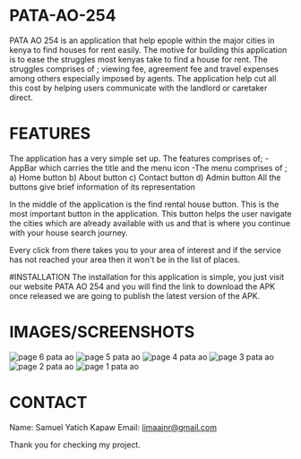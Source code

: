 # PATA-AO-254
PATA AO 254 is an application that help epople within the major cities in kenya to find houses for rent easily. The motive for building this application is to ease the struggles most kenyas take to find a house for rent. The struggles comprises of ; viewing fee, agreement fee and travel expenses among others especially imposed by agents. The application help cut all this cost by helping users communicate with the landlord or caretaker direct.

# FEATURES 

The application has a very simple set up. The features comprises of;
-AppBar which carries the title and the menu icon
-The menu comprises of ;
a) Home button
b) About button
c) Contact button
d) Admin button
All the buttons give brief information of its representation

In the middle of the application is the find rental house button. This is the most important button in the application. This button helps the user navigate the cities which are already available with us and that is where you continue with your house search journey.

Every click from there takes you to your area of interest and if the service has not reached your area then it won't be in the list of places.


#INSTALLATION
The installation for this application is simple, you just visit our website PATA AO 254 and you will find the link to download the APK once released we are going to publish the latest version of the APK.

# IMAGES/SCREENSHOTS


![page 6 pata ao](https://github.com/user-attachments/assets/402c554f-e667-4a91-a3ae-2f5fc782b3d2)
![page 5 pata ao](https://github.com/user-attachments/assets/ff387c4f-ba9f-48e1-afeb-f89665c20afa)
![page 4 pata ao](https://github.com/user-attachments/assets/12251787-c8a7-4419-8037-bcb8701b4455)
![page 3 pata ao](https://github.com/user-attachments/assets/77401db8-585e-4f9a-81de-e9f14075a497)
![page 2 pata ao](https://github.com/user-attachments/assets/19ad3c67-844c-4f61-b7db-067e6ee893cd)
![page 1 pata ao](https://github.com/user-attachments/assets/02c4818d-f0f4-49c2-809c-f4ea29548e80)

# CONTACT
Name: Samuel Yatich Kapaw
Email: limaajnr@gmail.com


Thank you for checking my project. 

